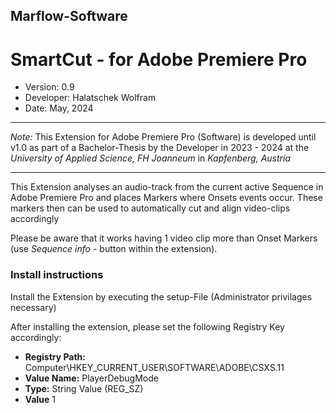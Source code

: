 ## Marflow-Software
# SmartCut - for Adobe Premiere Pro

- Version: 0.9
- Developer: Halatschek Wolfram
- Date: May, 2024

---

*Note:* This Extension for Adobe Premiere Pro (Software) is developed until v1.0 as part of a Bachelor-Thesis by the Developer in 2023 - 2024 at the *University of Applied Science, FH Joanneum* in *Kapfenberg, Austria*

---

This Extension analyses an audio-track from the current active Sequence in Adobe Premiere Pro and places Markers where Onsets events occur. These markers then can be used to automatically cut and align video-clips accordingly

Please be aware that it works having 1 video clip more than Onset Markers (use *Sequence info* - button within the extension).


### Install instructions

Install the Extension by executing the setup-File (Administrator privilages necessary)

After installing the extension, please set the following Registry Key accordingly:

- **Registry Path:** Computer\HKEY_CURRENT_USER\SOFTWARE\ADOBE\CSXS.11
- **Value Name:** PlayerDebugMode
- **Type:** String Value (REG_SZ)
- **Value** 1



